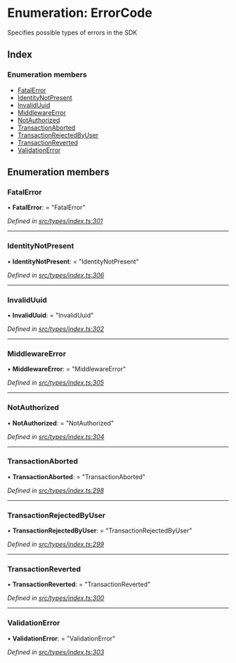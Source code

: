 # Enumeration: ErrorCode

Specifies possible types of errors in the SDK

## Index

### Enumeration members

* [FatalError](errorcode.md#fatalerror)
* [IdentityNotPresent](errorcode.md#identitynotpresent)
* [InvalidUuid](errorcode.md#invaliduuid)
* [MiddlewareError](errorcode.md#middlewareerror)
* [NotAuthorized](errorcode.md#notauthorized)
* [TransactionAborted](errorcode.md#transactionaborted)
* [TransactionRejectedByUser](errorcode.md#transactionrejectedbyuser)
* [TransactionReverted](errorcode.md#transactionreverted)
* [ValidationError](errorcode.md#validationerror)

## Enumeration members

###  FatalError

• **FatalError**: = "FatalError"

*Defined in [src/types/index.ts:301](https://github.com/PolymathNetwork/polymesh-sdk/blob/ac1f14a/src/types/index.ts#L301)*

___

###  IdentityNotPresent

• **IdentityNotPresent**: = "IdentityNotPresent"

*Defined in [src/types/index.ts:306](https://github.com/PolymathNetwork/polymesh-sdk/blob/ac1f14a/src/types/index.ts#L306)*

___

###  InvalidUuid

• **InvalidUuid**: = "InvalidUuid"

*Defined in [src/types/index.ts:302](https://github.com/PolymathNetwork/polymesh-sdk/blob/ac1f14a/src/types/index.ts#L302)*

___

###  MiddlewareError

• **MiddlewareError**: = "MiddlewareError"

*Defined in [src/types/index.ts:305](https://github.com/PolymathNetwork/polymesh-sdk/blob/ac1f14a/src/types/index.ts#L305)*

___

###  NotAuthorized

• **NotAuthorized**: = "NotAuthorized"

*Defined in [src/types/index.ts:304](https://github.com/PolymathNetwork/polymesh-sdk/blob/ac1f14a/src/types/index.ts#L304)*

___

###  TransactionAborted

• **TransactionAborted**: = "TransactionAborted"

*Defined in [src/types/index.ts:298](https://github.com/PolymathNetwork/polymesh-sdk/blob/ac1f14a/src/types/index.ts#L298)*

___

###  TransactionRejectedByUser

• **TransactionRejectedByUser**: = "TransactionRejectedByUser"

*Defined in [src/types/index.ts:299](https://github.com/PolymathNetwork/polymesh-sdk/blob/ac1f14a/src/types/index.ts#L299)*

___

###  TransactionReverted

• **TransactionReverted**: = "TransactionReverted"

*Defined in [src/types/index.ts:300](https://github.com/PolymathNetwork/polymesh-sdk/blob/ac1f14a/src/types/index.ts#L300)*

___

###  ValidationError

• **ValidationError**: = "ValidationError"

*Defined in [src/types/index.ts:303](https://github.com/PolymathNetwork/polymesh-sdk/blob/ac1f14a/src/types/index.ts#L303)*
